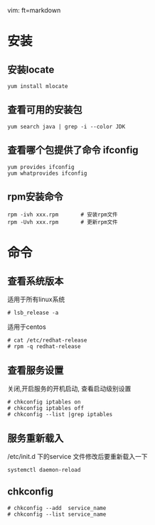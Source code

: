   vim: ft=markdown  

# 安装
## 安装locate
    yum install mlocate
## 查看可用的安装包

    yum search java | grep -i --color JDK
## 查看哪个包提供了命令 ifconfig

    yum provides ifconfig
    yum whatprovides ifconfig
## rpm安装命令

    rpm -ivh xxx.rpm       # 安装rpm文件
    rpm -Uvh xxx.rpm       # 更新rpm文件


# 命令
## 查看系统版本
适用于所有linux系统

    # lsb_release -a
适用于centos

    # cat /etc/redhat-release
    # rpm -q redhat-release 
## 查看服务设置
关闭,开启服务的开机启动, 查看启动级别设置

    # chkconfig iptables on
    # chkconfig iptables off
    # chkconfig --list |grep iptables

## 服务重新载入
/etc/init.d  下的service 文件修改后要重新载入一下

    systemctl daemon-reload

## chkconfig

    # chkconfig --add  service_name
    # chkconfig --list service_name
